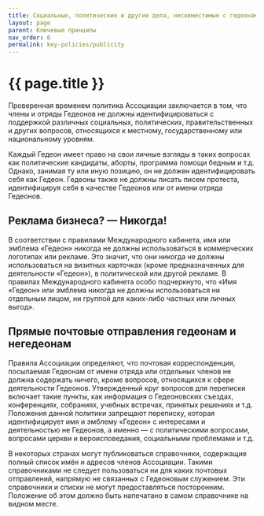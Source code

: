 ```yaml
---
title: Социальные, политические и другие дела, несовместимые с гедеонами
layout: page
parent: Ключевые принципы
nav_order: 6
permalink: key-policies/publicity
---
```


# {{ page.title }}

Проверенная временем политика Ассоциации заключается в том, что члены и отряды
Гедеонов не должны идентифицироваться с поддержкой различных социальных, политических,
правительственных и других вопросов, относящихся к местному, государственному или национальному уровням.

Каждый Гедеон имеет право на свои личные взгляды в таких вопросах как политические
кандидаты, аборты, программа помощи бедным и т.д. Однако, занимая ту или
иную позицию, он не должен идентифицировать себя как Гедеон. Гедеоны также не
должны писать писем протеста, идентифицируя себя в качестве Гедеонов или от имени
отряда Гедеонов.

## Реклама бизнеса? — Никогда!

В соответствии с правилами Международного кабинета, имя или эмблема «Гедеон» никогда
не должны использоваться в коммерческих логотипах или рекламе. Это значит,
что они никогда не должны использоваться на визитных карточках (кроме предназначенных
для деятельности «Гедеон»), в политической или другой рекламе.
В правилах Международного кабинета особо подчеркнуто, что «Имя «Гедеон» или эмблема
никогда не должны использоваться ни отдельным лицом, ни группой для каких-либо
частных или личных выгод».

## Прямые почтовые отправления гедеонам и негедеонам

Правила Ассоциации определяют, что почтовая корреспонденция, посылаемая Гедеонам от
имени отряда или отдельных членов не должна содержать ничего, кроме вопросов, относящихся
к сфере деятельности Гедеонов. Утвержденный круг вопросов
для переписки включает такие пункты, как информация о Гедеоновских съездах, конференциях,
собраниях, учебных встречах, принятых решениях и т.д. Положения данной
политики запрещают переписку, которая идентифицирует имя и эмблему «Гедеон» с
интересами и деятельностью не Гедеонов, а именно — с политическими вопросами,
вопросами церкви и вероисповедания, социальными проблемами и т.д.

B некоторых странах могут публиковаться справочники, содержащие полный список
имён и адресов членов Ассоциации. Такими справочниками не следует пользоваться ни
для каких почтовых отправлений, напрямую не связанных с Гедеоновым служением.
Эти справочники и списки не могут предоставляться посторонним. Положение об этом
должно быть напечатано в самом справочнике на видном месте.
